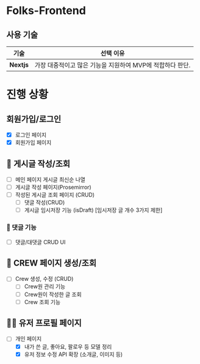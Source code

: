 # Folks-Frontend

## 사용 기술

| 기술       | 선택 이유                                                 |
| ---------- | --------------------------------------------------------- |
| **Nextjs** | 가장 대중적이고 많은 기능을 지원하여 MVP에 적합하다 판단. |

# 진행 상황

## 회원가입/로그인

- [x] 로그인 페이지
- [x] 회원가입 페이지

## 📝 게시글 작성/조회

- [ ] 메인 페이지 게시글 최신순 나열
- [ ] 게시글 작성 페이지(Prosemirror)
- [ ] 작성된 게시글 조회 페이지 (CRUD)
  - [ ] 댓글 작성(CRUD)
  - [ ] 게시글 임시저장 기능 (isDraft) [임시저장 글 개수 3가지 제한]

### 💬 댓글 기능

- [ ] 댓글/대댓글 CRUD UI

## 🎪 CREW 페이지 생성/조회

- [ ] Crew 생성, 수정 (CRUD)
  - [ ] Crew원 관리 기능
  - [ ] Crew원이 작성한 글 조회
  - [ ] Crew 조회 기능

## 🧑‍💼 유저 프로필 페이지

- [ ] 개인 페이지
  - [x] 내가 쓴 글, 좋아요, 팔로우 등 모델 정리
  - [x] 유저 정보 수정 API 확장 (소개글, 이미지 등)
